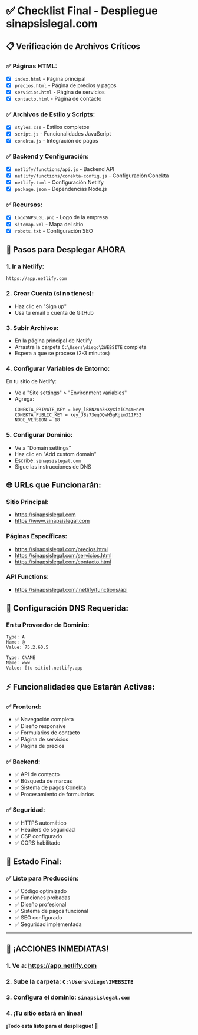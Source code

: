 # ✅ Checklist Final - Despliegue sinapsislegal.com

## 📋 Verificación de Archivos Críticos

### **✅ Páginas HTML:**
- [x] `index.html` - Página principal
- [x] `precios.html` - Página de precios y pagos
- [x] `servicios.html` - Página de servicios
- [x] `contacto.html` - Página de contacto

### **✅ Archivos de Estilo y Scripts:**
- [x] `styles.css` - Estilos completos
- [x] `script.js` - Funcionalidades JavaScript
- [x] `conekta.js` - Integración de pagos

### **✅ Backend y Configuración:**
- [x] `netlify/functions/api.js` - Backend API
- [x] `netlify/functions/conekta-config.js` - Configuración Conekta
- [x] `netlify.toml` - Configuración Netlify
- [x] `package.json` - Dependencias Node.js

### **✅ Recursos:**
- [x] `LogoSNPSLGL.png` - Logo de la empresa
- [x] `sitemap.xml` - Mapa del sitio
- [x] `robots.txt` - Configuración SEO

## 🚀 Pasos para Desplegar AHORA

### **1. Ir a Netlify:**
```
https://app.netlify.com
```

### **2. Crear Cuenta (si no tienes):**
- Haz clic en "Sign up"
- Usa tu email o cuenta de GitHub

### **3. Subir Archivos:**
- En la página principal de Netlify
- Arrastra la carpeta `C:\Users\diego\2WEBSITE` completa
- Espera a que se procese (2-3 minutos)

### **4. Configurar Variables de Entorno:**
En tu sitio de Netlify:
- Ve a "Site settings" > "Environment variables"
- Agrega:
  ```
  CONEKTA_PRIVATE_KEY = key_lBBN2nnZHXyXiaiCY4mHne9
  CONEKTA_PUBLIC_KEY = key_JBz73eqOQwH5gRgim311F52
  NODE_VERSION = 18
  ```

### **5. Configurar Dominio:**
- Ve a "Domain settings"
- Haz clic en "Add custom domain"
- Escribe: `sinapsislegal.com`
- Sigue las instrucciones de DNS

## 🌐 URLs que Funcionarán:

### **Sitio Principal:**
- https://sinapsislegal.com
- https://www.sinapsislegal.com

### **Páginas Específicas:**
- https://sinapsislegal.com/precios.html
- https://sinapsislegal.com/servicios.html
- https://sinapsislegal.com/contacto.html

### **API Functions:**
- https://sinapsislegal.com/.netlify/functions/api

## 🔧 Configuración DNS Requerida:

### **En tu Proveedor de Dominio:**
```
Type: A
Name: @
Value: 75.2.60.5

Type: CNAME
Name: www
Value: [tu-sitio].netlify.app
```

## ⚡ Funcionalidades que Estarán Activas:

### **✅ Frontend:**
- ✅ Navegación completa
- ✅ Diseño responsive
- ✅ Formularios de contacto
- ✅ Página de servicios
- ✅ Página de precios

### **✅ Backend:**
- ✅ API de contacto
- ✅ Búsqueda de marcas
- ✅ Sistema de pagos Conekta
- ✅ Procesamiento de formularios

### **✅ Seguridad:**
- ✅ HTTPS automático
- ✅ Headers de seguridad
- ✅ CSP configurado
- ✅ CORS habilitado

## 🎯 Estado Final:

### **✅ Listo para Producción:**
- ✅ Código optimizado
- ✅ Funciones probadas
- ✅ Diseño profesional
- ✅ Sistema de pagos funcional
- ✅ SEO configurado
- ✅ Seguridad implementada

---

## 🚀 **¡ACCIONES INMEDIATAS!**

### **1. Ve a:** https://app.netlify.com
### **2. Sube la carpeta:** `C:\Users\diego\2WEBSITE`
### **3. Configura el dominio:** `sinapsislegal.com`
### **4. ¡Tu sitio estará en línea!**

**¡Todo está listo para el despliegue!** 🎉 